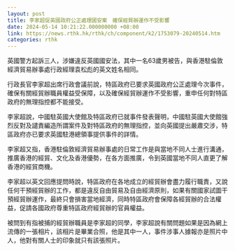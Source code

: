 ```yaml
---
layout: post
title: 李家超促英國政府公正處理國安案　確保經貿辦運作不受影響
date: 2024-05-14 10:21:22.000000000 +08:00
link: https://news.rthk.hk/rthk/ch/component/k2/1753079-20240514.htm
categories: rthk
---
```


英國警方起訴三人，涉嫌違反英國國安法，其中一名63歲男被告，與香港駐倫敦經濟貿易辦事處行政經理袁松彪的英文姓名相同。

行政長官李家超出席行政會議前說，特區政府已要求英國政府公正處理今次事件，確保有關經貿辦職員權益受保障，以及確保經貿辦運作不受影響，重申任何對特區政府的無理指控都不能接受。

李家超說，中國駐英國大使館及特區政府已就事件發表聲明，中國駐英國大使館強烈反對及譴責編造所謂案件及對特區政府的無理指控，並向英國提出嚴肅交涉，特區政府亦已要求英國駐港總領事提供事件的詳情。

李家超又指，香港駐倫敦經濟貿易辦事處的日常工作是與當地不同人士進行溝通，推廣香港的經貿、文化及香港優勢，在各方面推廣，令到英國當地不同人直更了解香港的經貿商機。

李家超以英文回應提問時說，特區政府在各地成立的經貿辦會盡力履行職責，又說任何干預經貿辦的工作，都是違反自由貿易及自由經濟原則，如果有關國家試圖干預經貿辦運作，最終只會損害當地經濟，同時特區政府會保障各經貿辦的合法權益，促請各國政府尊重特區政府經貿辦的官員權益。

被問到有指被捕的經貿辦職員是李家超的同學，李家超說有關問題如果是因為網上流傳的一張相片，該相片是畢業合照，他是其中一人，事件涉事人據報亦是照片中人，他對有關人士的印象就只有該張照片。
